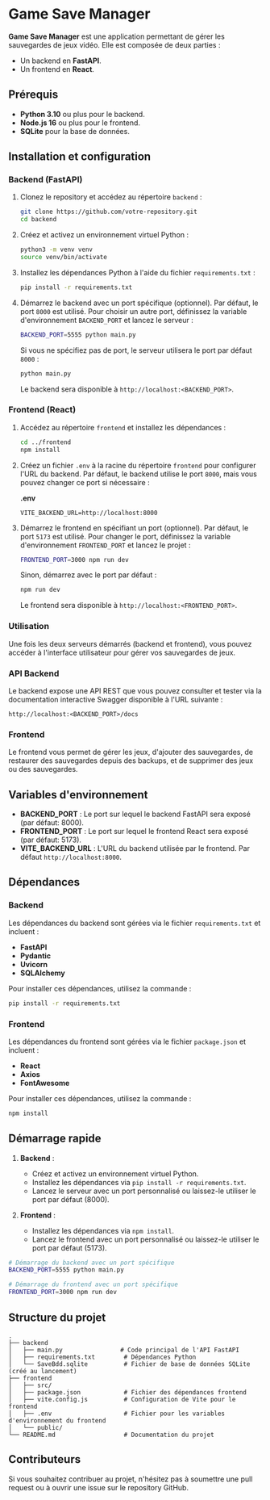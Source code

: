 
# Game Save Manager

**Game Save Manager** est une application permettant de gérer les sauvegardes de jeux vidéo. Elle est composée de deux parties :
- Un backend en **FastAPI**.
- Un frontend en **React**.

## Prérequis

- **Python 3.10** ou plus pour le backend.
- **Node.js 16** ou plus pour le frontend.
- **SQLite** pour la base de données.

## Installation et configuration

### Backend (FastAPI)

1. Clonez le repository et accédez au répertoire `backend` :

   ```bash
   git clone https://github.com/votre-repository.git
   cd backend
   ```

2. Créez et activez un environnement virtuel Python :

   ```bash
   python3 -m venv venv
   source venv/bin/activate
   ```

3. Installez les dépendances Python à l'aide du fichier `requirements.txt` :

   ```bash
   pip install -r requirements.txt
   ```

4. Démarrez le backend avec un port spécifique (optionnel). Par défaut, le port `8000` est utilisé. Pour choisir un autre port, définissez la variable d'environnement `BACKEND_PORT` et lancez le serveur :

   ```bash
   BACKEND_PORT=5555 python main.py
   ```

   Si vous ne spécifiez pas de port, le serveur utilisera le port par défaut `8000` :

   ```bash
   python main.py
   ```

   Le backend sera disponible à `http://localhost:<BACKEND_PORT>`.

### Frontend (React)

1. Accédez au répertoire `frontend` et installez les dépendances :

   ```bash
   cd ../frontend
   npm install
   ```

2. Créez un fichier `.env` à la racine du répertoire `frontend` pour configurer l'URL du backend. Par défaut, le backend utilise le port `8000`, mais vous pouvez changer ce port si nécessaire :

   **.env**

   ```env
   VITE_BACKEND_URL=http://localhost:8000
   ```

3. Démarrez le frontend en spécifiant un port (optionnel). Par défaut, le port `5173` est utilisé. Pour changer le port, définissez la variable d'environnement `FRONTEND_PORT` et lancez le projet :

   ```bash
   FRONTEND_PORT=3000 npm run dev
   ```

   Sinon, démarrez avec le port par défaut :

   ```bash
   npm run dev
   ```

   Le frontend sera disponible à `http://localhost:<FRONTEND_PORT>`.

### Utilisation

Une fois les deux serveurs démarrés (backend et frontend), vous pouvez accéder à l'interface utilisateur pour gérer vos sauvegardes de jeux.

### API Backend

Le backend expose une API REST que vous pouvez consulter et tester via la documentation interactive Swagger disponible à l'URL suivante :

```
http://localhost:<BACKEND_PORT>/docs
```

### Frontend

Le frontend vous permet de gérer les jeux, d'ajouter des sauvegardes, de restaurer des sauvegardes depuis des backups, et de supprimer des jeux ou des sauvegardes.

## Variables d'environnement

- **BACKEND_PORT** : Le port sur lequel le backend FastAPI sera exposé (par défaut: 8000).
- **FRONTEND_PORT** : Le port sur lequel le frontend React sera exposé (par défaut: 5173).
- **VITE_BACKEND_URL** : L'URL du backend utilisée par le frontend. Par défaut `http://localhost:8000`.

## Dépendances

### Backend

Les dépendances du backend sont gérées via le fichier `requirements.txt` et incluent :

- **FastAPI**
- **Pydantic**
- **Uvicorn**
- **SQLAlchemy**

Pour installer ces dépendances, utilisez la commande :

```bash
pip install -r requirements.txt
```

### Frontend

Les dépendances du frontend sont gérées via le fichier `package.json` et incluent :

- **React**
- **Axios**
- **FontAwesome**

Pour installer ces dépendances, utilisez la commande :

```bash
npm install
```

## Démarrage rapide

1. **Backend** :
   - Créez et activez un environnement virtuel Python.
   - Installez les dépendances via `pip install -r requirements.txt`.
   - Lancez le serveur avec un port personnalisé ou laissez-le utiliser le port par défaut (8000).

2. **Frontend** :
   - Installez les dépendances via `npm install`.
   - Lancez le frontend avec un port personnalisé ou laissez-le utiliser le port par défaut (5173).

```bash
# Démarrage du backend avec un port spécifique
BACKEND_PORT=5555 python main.py

# Démarrage du frontend avec un port spécifique
FRONTEND_PORT=3000 npm run dev
```

## Structure du projet

```
.
├── backend
│   ├── main.py                # Code principal de l'API FastAPI
│   ├── requirements.txt        # Dépendances Python
│   └── SaveBdd.sqlite          # Fichier de base de données SQLite (créé au lancement)
├── frontend
│   ├── src/
│   ├── package.json            # Fichier des dépendances frontend
│   ├── vite.config.js          # Configuration de Vite pour le frontend
│   ├── .env                    # Fichier pour les variables d'environnement du frontend
│   └── public/
└── README.md                   # Documentation du projet
```

## Contributeurs

Si vous souhaitez contribuer au projet, n'hésitez pas à soumettre une pull request ou à ouvrir une issue sur le repository GitHub.

